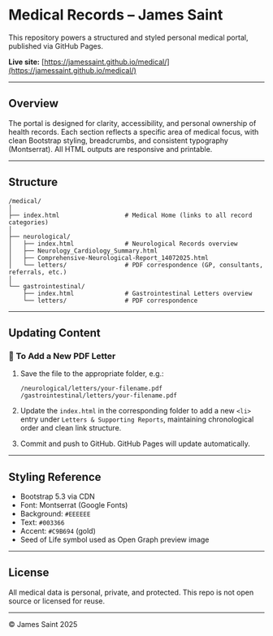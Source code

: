 # Medical Records – James Saint

This repository powers a structured and styled personal medical portal, published via GitHub Pages.

**Live site:** [https://jamessaint.github.io/medical/](https://jamessaint.github.io/medical/)

---

## Overview

The portal is designed for clarity, accessibility, and personal ownership of health records. Each section reflects a specific area of medical focus, with clean Bootstrap styling, breadcrumbs, and consistent typography (Montserrat). All HTML outputs are responsive and printable.

---

## Structure

```
/medical/
│
├── index.html                  # Medical Home (links to all record categories)
│
├── neurological/
│   ├── index.html              # Neurological Records overview
│   ├── Neurology_Cardiology_Summary.html
│   ├── Comprehensive-Neurological-Report_14072025.html
│   └── letters/                # PDF correspondence (GP, consultants, referrals, etc.)
│
└── gastrointestinal/
    ├── index.html              # Gastrointestinal Letters overview
    └── letters/                # PDF correspondence
```

---

## Updating Content

### 🔹 To Add a New PDF Letter

1. Save the file to the appropriate folder, e.g.:
   ```
   /neurological/letters/your-filename.pdf
   /gastrointestinal/letters/your-filename.pdf
   ```

2. Update the `index.html` in the corresponding folder to add a new `<li>` entry under `Letters & Supporting Reports`, maintaining chronological order and clean link structure.

3. Commit and push to GitHub. GitHub Pages will update automatically.

---

## Styling Reference

- Bootstrap 5.3 via CDN
- Font: Montserrat (Google Fonts)
- Background: `#EEEEEE`
- Text: `#003366`
- Accent: `#C9B694` (gold)
- Seed of Life symbol used as Open Graph preview image

---

## License

All medical data is personal, private, and protected. This repo is not open source or licensed for reuse.

---

© James Saint 2025
